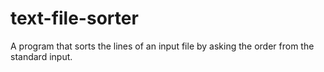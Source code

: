 # text-file-sorter

A program that sorts the lines of an input file by asking the order from the standard input.

